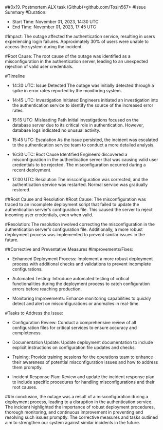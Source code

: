 ##0x19. Postmortem ALX task
(Github)<github.com/Tosin567>
#Issue Summary
#Duration:
- Start Time: November 01, 2023, 14:30 UTC
- End Time: November 01, 2023, 17:45 UTC

#Impact:
The outage affected the authentication service, resulting in users experiencing login failures. Approximately 30% of users were unable to access the system during the incident.

#Root Cause:
The root cause of the outage was identified as a misconfiguration in the authentication server, leading to an unexpected rejection of valid user credentials.

#Timeline
- 14:30 UTC: Issue Detected
The outage was initially detected through a spike in error rates reported by the monitoring system.

- 14:45 UTC: Investigation Initiated
Engineers initiated an investigation into the authentication service to identify the source of the increased error rates.

- 15:15 UTC: Misleading Path
Initial investigations focused on the database server due to its critical role in authentication. However, database logs indicated no unusual activity.

- 15:45 UTC: Escalation
As the issue persisted, the incident was escalated to the authentication service team to conduct a more detailed analysis.

- 16:30 UTC: Root Cause Identified
Engineers discovered a misconfiguration in the authentication server that was causing valid user credentials to be rejected. The misconfiguration occurred during a recent deployment.

- 17:00 UTC: Resolution
The misconfiguration was corrected, and the authentication service was restarted. Normal service was gradually restored.

##Root Cause and Resolution
#Root Cause:
The misconfiguration was traced to an incomplete deployment script that failed to update the authentication server's configuration file. This caused the server to reject incoming user credentials, even when valid.

#Resolution:
The resolution involved correcting the misconfiguration in the authentication server's configuration file. Additionally, a more robust deployment process was implemented to prevent similar issues in the future.

##Corrective and Preventative Measures
#Improvements/Fixes:

- Enhanced Deployment Process: Implement a more robust deployment process with additional checks and validations to prevent incomplete configurations.

- Automated Testing: Introduce automated testing of critical functionalities during the deployment process to catch configuration errors before reaching production.

- Monitoring Improvements: Enhance monitoring capabilities to quickly detect and alert on misconfigurations or anomalies in real-time.

#Tasks to Address the Issue:

- Configuration Review: Conduct a comprehensive review of all configuration files for critical services to ensure accuracy and completeness.

- Documentation Update: Update deployment documentation to include explicit instructions on configuration file updates and checks.

- Training: Provide training sessions for the operations team to enhance their awareness of potential misconfiguration issues and how to address them promptly.

- Incident Response Plan: Review and update the incident response plan to include specific procedures for handling misconfigurations and their root causes.

##In conclusion, the outage was a result of a misconfiguration during a deployment process, leading to a disruption in the authentication service. The incident highlighted the importance of robust deployment procedures, thorough monitoring, and continuous improvement in preventing and resolving such issues promptly. The corrective measures and tasks outlined aim to strengthen our system against similar incidents in the future.


